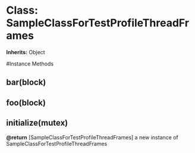 # Class: SampleClassForTestProfileThreadFrames
**Inherits:** Object
    




#Instance Methods
## bar(block) [](#method-i-bar)

## foo(block) [](#method-i-foo)

## initialize(mutex) [](#method-i-initialize)

**@return** [SampleClassForTestProfileThreadFrames] a new instance of SampleClassForTestProfileThreadFrames


